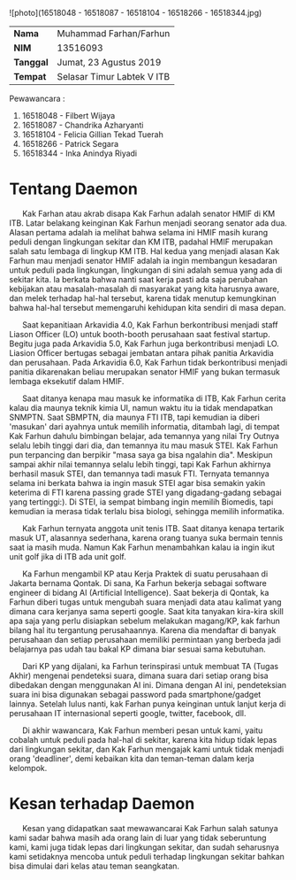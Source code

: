 ![photo](16518048 - 16518087 - 16518104 - 16518266 - 16518344.jpg)

<table>
  <tr>
    <td><b>Nama</b></td>
    <td>Muhammad Farhan/Farhun</td>
  </tr>
  <tr>
    <td><b>NIM</b></td>
    <td>13516093</td>
  </tr>
  <tr>
    <td><b>Tanggal</b></td>
    <td>Jumat, 23 Agustus 2019</td>
  </tr>
  <tr>
    <td><b>Tempat</b></td>
    <td>Selasar Timur Labtek V ITB</td>
  </tr>
</table>

Pewawancara :
1. 16518048 - Filbert Wijaya
2. 16518087 - Chandrika Azharyanti
3. 16518104 - Felicia Gillian Tekad Tuerah
4. 16518266 - Patrick Segara
5. 16518344 - Inka Anindya Riyadi

# Tentang Daemon

&nbsp;&nbsp;&nbsp;&nbsp;&nbsp;&nbsp;Kak Farhan atau akrab disapa Kak Farhun adalah senator HMIF di KM ITB. Latar belakang keinginan Kak Farhun menjadi seorang senator ada dua. Alasan pertama adalah ia melihat bahwa selama ini HMIF masih kurang peduli dengan lingkungan sekitar dan KM ITB, padahal HMIF merupakan salah satu lembaga di lingkup KM ITB. Hal kedua yang menjadi alasan Kak Farhun mau menjadi senator HMIF adalah ia ingin membangun kesadaran untuk peduli pada lingkungan, lingkungan di sini adalah semua yang ada di sekitar kita. Ia berkata bahwa nanti saat kerja pasti ada saja perubahan kebijakan atau masalah-masalah di masyarakat yang kita harusnya aware, dan melek terhadap hal-hal tersebut, karena tidak menutup kemungkinan bahwa hal-hal tersebut memengaruhi kehidupan kita sendiri di masa depan.

&nbsp;&nbsp;&nbsp;&nbsp;&nbsp;&nbsp;Saat kepanitiaan Arkavidia 4.0, Kak Farhun berkontribusi menjadi staff Liason Officer (LO) untuk booth-booth perusahaan saat festival startup. Begitu juga pada Arkavidia 5.0, Kak Farhun juga berkontribusi menjadi LO. Liasion Officer bertugas sebagai jembatan antara pihak panitia Arkavidia dan perusahaan. Pada Arkavidia 6.0, Kak Farhun tidak berkontribusi menjadi panitia dikarenakan beliau merupakan senator HMIF yang bukan termasuk lembaga eksekutif dalam HMIF.

&nbsp;&nbsp;&nbsp;&nbsp;&nbsp;&nbsp;Saat ditanya kenapa mau masuk ke informatika di ITB, Kak Farhun cerita kalau dia maunya teknik kimia UI, namun waktu itu ia tidak mendapatkan SNMPTN. Saat SBMPTN, dia maunya FTI ITB, tapi kemudian ia diberi 'masukan' dari ayahnya untuk memilih informatia, ditambah lagi, di tempat Kak Farhun dahulu bimbingan belajar, ada temannya yang nilai Try Outnya selalu lebih tinggi dari dia, dan temannya itu mau masuk STEI. Kak Farhun pun terpancing dan berpikir "masa saya ga bisa ngalahin dia". Meskipun sampai akhir nilai temannya selalu lebih tinggi, tapi Kak Farhun akhirnya berhasil masuk STEI, dan temannya tadi masuk FTI. Ternyata temannya selama ini berkata bahwa ia ingin masuk STEI agar bisa semakin yakin keterima di FTI karena passing grade STEI yang digadang-gadang sebagai yang tertinggi:). Di STEI, ia sempat bimbang ingin memilih Biomedis, tapi kemudian ia merasa tidak terlalu bisa biologi, sehingga memilih informatika.

&nbsp;&nbsp;&nbsp;&nbsp;&nbsp;&nbsp;Kak Farhun ternyata anggota unit tenis ITB. Saat ditanya kenapa tertarik masuk UT, alasannya sederhana, karena orang tuanya suka bermain tennis saat ia masih muda. Namun Kak Farhun menambahkan kalau ia ingin ikut unit golf jika di ITB ada unit golf.

&nbsp;&nbsp;&nbsp;&nbsp;&nbsp;&nbsp;Ka Farhun mengambil KP atau Kerja Praktek di suatu perusahaan di Jakarta bernama Qontak. Di sana, Ka Farhun bekerja sebagai software engineer di bidang AI (Artificial Intelligence). Saat bekerja di Qontak, ka Farhun diberi tugas untuk mengubah suara menjadi data atau kalimat yang dimana cara kerjanya sama seperti google. Saat kita tanyakan kira-kira skill apa saja yang perlu disiapkan sebelum melakukan magang/KP, kak farhun bilang hal itu tergantung perusahaannya. Karena dia mendaftar di banyak perusahaan dan setiap perusahaan memiliki permintaan yang berbeda jadi belajarnya pas udah tau bakal KP dimana biar sesuai sama kebutuhan.
  
&nbsp;&nbsp;&nbsp;&nbsp;&nbsp;&nbsp;Dari KP yang dijalani, ka Farhun terinspirasi untuk membuat TA (Tugas Akhir) mengenai pendeteksi suara, dimana suara dari setiap orang bisa dibedakan dengan menggunakan AI ini. Dimana dengan AI ini, pendeteksian suara ini bisa digunakan sebagai password pada smartphone/gadget lainnya. Setelah lulus nanti, kak Farhan punya keinginan untuk lanjut kerja di perusahaan IT internasional seperti google, twitter, facebook, dll.
  
&nbsp;&nbsp;&nbsp;&nbsp;&nbsp;&nbsp;Di akhir wawancara, Kak Farhun memberi pesan untuk kami, yaitu cobalah untuk peduli pada hal-hal di sekitar, karena kita hidup tidak lepas dari lingkungan sekitar, dan Kak Farhun mengajak kami untuk tidak menjadi orang 'deadliner', demi kebaikan kita dan teman-teman dalam kerja kelompok.

# Kesan terhadap Daemon
&nbsp;&nbsp;&nbsp;&nbsp;&nbsp;&nbsp;Kesan yang didapatkan saat mewawancarai Kak Farhun salah satunya kami sadar bahwa masih ada orang lain di luar yang tidak seberuntung kami, kami juga tidak lepas dari lingkungan sekitar, dan sudah seharusnya kami setidaknya mencoba untuk peduli terhadap lingkungan sekitar bahkan bisa dimulai dari kelas atau teman seangkatan.
